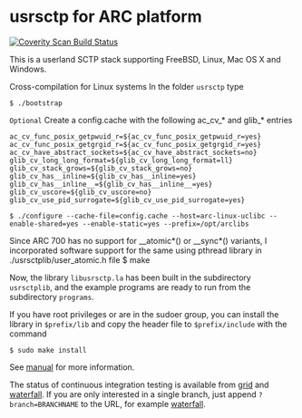 # usrsctp for ARC platform
[![Coverity Scan Build Status](https://scan.coverity.com/projects/13430/badge.svg)](https://scan.coverity.com/projects/usrsctp)

This is a userland SCTP stack supporting FreeBSD, Linux, Mac OS X and Windows.


Cross-compilation for Linux systems
In the folder `usrsctp` type

    $ ./bootstrap
    
``Optional``
Create a config.cache with the following ac_cv_* and glib_* entries

    ac_cv_func_posix_getpwuid_r=${ac_cv_func_posix_getpwuid_r=yes}
    ac_cv_func_posix_getgrgid_r=${ac_cv_func_posix_getgrgid_r=yes}
    ac_cv_have_abstract_sockets=${ac_cv_have_abstract_sockets=no}
    glib_cv_long_long_format=${glib_cv_long_long_format=ll}
    glib_cv_stack_grows=${glib_cv_stack_grows=no}
    glib_cv_has__inline=${glib_cv_has__inline=yes}
    glib_cv_has__inline__=${glib_cv_has__inline__=yes}
    glib_cv_uscore=${glib_cv_uscore=no}
    glib_cv_use_pid_surrogate=${glib_cv_use_pid_surrogate=yes}
    
    $ ./configure --cache-file=config.cache --host=arc-linux-uclibc --enable-shared=yes --enable-static=yes --prefix=/opt/arclibs
 Since ARC 700 has no support for __atomic*() or __sync*() variants, I incorporated software support for the same using pthread library  in ./usrsctplib/user_atomic.h file
    $ make

Now, the library `libusrsctp.la` has been built in the subdirectory `usrsctplib`, and the example programs are ready to run from the subdirectory `programs`.

If you have root privileges or are in the sudoer group, you can install the library in `$prefix/lib` and copy the header file to `$prefix/include` with the command

    $ sudo make install


See [manual](Manual.md) for more information.

The status of continuous integration testing is available from [grid](http://212.201.121.110:18010/grid) and [waterfall](http://212.201.121.110:18010/waterfall).
If you are only interested in a single branch, just append `?branch=BRANCHNAME` to the URL, for example [waterfall](http://212.201.121.110:18010/waterfall?branch=master).
